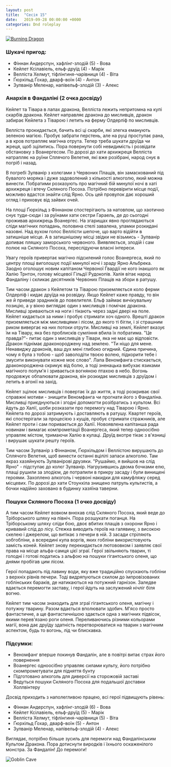```yaml
---
layout: post
title:  "Сесія 15"
date:   2019-09-28 00:00:00 +0000
categories: Dnd roleplay
---
```


[![Burning Dragon](https://i.pinimg.com/564x/be/13/e3/be13e33f56873d8e5c52438b8f7268c4.jpg)](https://www.youtube.com/watch?v=0QIb17ZT70Q)

### Шукачі пригод:
* Фіннан Андерспун, хафлінг-злодій (5) - Вова
* Кейлет Ксілавіель, ельф-друїд (4) - Марік
* Велліста Хелмут, тіфлінгиня-чарівниця (4) - Віта
* Ґюрхільд Ґохар, дварф-воїн (4) - Антон
* Зулванір Меленар, напівельф-злодій (3) - Алекс

### Анархія в Фандаліні (2 очка досвіду)

Кейлет та Тівара в лапах дракона, Велліста лежить непритомна на купі скарбів дракона. Кейлет направляє дракона до мисливців, дракон забирає Кейлета з Тіварою і летить на ферму Олдерліф по мисливців.

Велліста прокидається, бачить всі ці скарби, які злегка еманують зеленою магією. Пробує забрати перстень, але на руці проступає рана, а в кров потрапляє магічна отрута. Тепер треба шукати друїда чи жреця, щоб зцілитись. Пора повернути собі невидимість і розвідати обстановку з Воанергесом. По дорозі до хати архижреця Велліста натрапляє на руїни Сплячого Велетня, які вже розібрані, народ снує в погріб і назад.

В погребі Зулванір з колєгами з Червоних Плащів, він замаскований під бувалого моряка і дуже задоволений з кількості алкоголю, який можна винести. Побратими розказують про магічний бій минулої ночі в хаті архижреця і втечу Скляного Посоха. Потрібно перевірити місце події, можливо вдастся знайти слід Ярно. Ось цей провулок дає хороший огляд і приховує від зайвих очей.

На площі Ґюрхільд з Фіннаном спостерігають за натовпом, що хаотично снує туди-сюди і за руїнами хати сестри Гараель, де до сьогодні проживав архижрець Воанергес. На згарищах явно проглядаються сліди магічних попадань, половина стелі завалена, уламки розкидані назовні. Над вухом голос Веллісти шепоче, що варто відійти в затишніше місце. А в затишнішому місці звідки не візьмись - Зулванір допиває пляшку заморського червоного. Виявляється, злодій і сам полює на Скляного Посоха, переслідуючи власні інтереси.

Увагу героїв привертає магічно підсилений голос Воанергеса, який по центру площі виголошує події минулої ночі і зраду Ярно Альбрека. Заодно оголошує новим капітаном Червоної Гвардії не кого інакшого як Халію Трнтон, голову місцевої Гільдії Рудокопів. Халія вітає народ Фандаліну і скликає десятників Червоних Плащів на збори в ратушу.

Тим часом дракон з Кейлетом та Тіварою приземляється коло ферми Олдерліф і кидає друїда на розвідку. Якщо Кейлет каже правду, то він же й приведе зрадників до повелителя. Ельф займає вичікувальну позицію, а у вікно виглядає один з мисливців і помічає дракона. Мисливці зриваються на ноги і тікають через задні двері на поле. Кейлет кидається за ними і пробує стримати хоч одного. Врешті дракон приземляється між мисливцями і лісом, до якого ті бігли, і зі страшним риком вивергає на них потоки отрути. Мисливці на землі, Кейлет вказує їм на Тівару, яка без проблисків сумління вбила їх побратима. "Це правда?"- питає один з мисливців у Тівари, яка не має що відповісти. Дракон піднімає драконороджену над землею. "Ти ніщо для мене. Ненавиджу драконів, ваш дух мені глибоко огидний. Єдина причина, чому я була з тобою - щоб заволодіти твоєю волею, підкорити тебе і змусити виконувати кожне моє слово". Лапа Веномфанга стискається, драконороджена скрикує від болю, а тоді зненацька вибухає язиками магічного полум'я і зривається вогняною птахою в небо. Вогонь продовжує обпалювати дракона, він розкидає мисливців з друїдом і летить в агонії на захід.

Кейлет зцілює мисливців і повертає їх до життя, а тоді розкриває свої справжні мотиви - знищити Веномфанга чи прогнати його з Фандаліна. Мисливці приєднуються і згодні допомогти розібратись з культом. Всі йдуть до Халії, шоби розказати про перемогу над Тіварою і Ярно. Кейлета по дорозі затримують і доставляють в ратушу. Квартет героїв, які спостерігали за процесією з кущів, пробує стримати стражників, але Кейлет проти і сам поривається до Халії. Новоявлена капітанша рада новинам і вимагає компрометації Воанергеса, який тепер одноосібно управляє містом, тримаючи Халію в кулаці. Друїд вкотре тікає з в'язниці і вирушає шукати решту героїв.

Тим часом Зулванір з Фіннаном, Ґюрхільдом і Веллістою вирушають до Сплячого Велетня, щоб винести останні вцілілі запаси алкоголю. Там якраз хазяйнують Зулванірові друзяки. "Рушаймо, я вийшов на слід Ярно" - підступає до колєг Зулванір. Нагрузившись двома бочками елю, плащі рушили за злодієм, де потрапили в прикру засаду і були винищені героями. Захоплено алкоголь і червоні накидки для камуфляжу серед місцевих. По дорозі до хати Стоунхіла знищено патруль культистів, а бочки надійно заховано в будинку хазяїна таверни.

### Пошуки Скляного Посоха (1 очко досвіду)

А тим часом Кейлет вовком внюхав слід Скляного Посоха, який веде до Тріборського шляху на північ. Пора розшукати поганця. На Тріборському шляху сліди бою, двоє вбитих плащів з охорони Ярно і кривавий слід до лісу. Стежка виводить героїв на галявину, з високою скелею і джерелом, що витікає з печери в ній. З засади стріляють хобгобліни, а всередині купа воргів, яких гобліни використовують замість коней. Кейлет знову перекидається лютововком і заявляє свої права на місце альфа-самця цієї зграї. Герої звільняють тварин, ті голодні і готові податись з альфою на пошуки гігантського оленя, що днями пробігав цим лісом.

Герої попадають під лавину води, яку вже традиційно спускають гобліни з верхніх рівнів печери. Тоді видряпуються схилом до імпровізованих гоблінських бараків, де натикаються на потужний гарнізон. Заледве вдається перемогти заставу, і герої йдуть на заслужений нічліг біля вогню.

Кейлет тим часом знаходить для зграї гігантського оленя, магічну і потужну тварину. Разом вдається вполювати здобич. М'ясо просто фантастичне, а ще фантастичнішою здається одна з магічних підвісок, якими перев'язано роги оленя. Переливаючись різними кольорами магії, вона дає друїду здатність перетворюватися на тварин з магічним аспектом, будь то вогонь, лід чи блискавка.

### Підсумки:
* Веномфанг вперше покинув Фандалін, але в повітрі витає страх його повернення
* Воанергес одноосібно управляє силами культу, його потрібно скомпрометувати для підняття бунту
* Підготовано алкоголь для диверсії на сторожовій заставі
* Ведуться пошуки Скляного Посоха для подальшої доставки Холлвінтеру

Досвід приходить з наполегливою працею, всі герої підвищують рівень:
* Фіннан Андерспун, хафлінг-злодій (6) - Вова
* Кейлет Ксілавіель, ельф-друїд (5) - Марік
* Велліста Хелмут, тіфлінгиня-чарівниця (5) - Віта
* Ґюрхільд Ґохар, дварф-воїн (5) - Антон
* Зулванір Меленар, напівельф-злодій (4) - Алекс

Виглядає, потрібно більше зусиль для перемоги над Фандалінським Культом Дракона. Пора дотиснути виродків і їхнього оскаженілого монстра. За Фандалін! До перемоги!

![Goblin Cave](https://i.pinimg.com/564x/6c/09/26/6c0926fdc7d17b72f716fd1c12b5428c.jpg)
